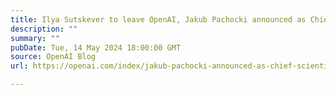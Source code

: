 ```yaml
---
title: Ilya Sutskever to leave OpenAI, Jakub Pachocki announced as Chief Scientist
description: ""
summary: ""
pubDate: Tue, 14 May 2024 18:00:00 GMT
source: OpenAI Blog
url: https://openai.com/index/jakub-pachocki-announced-as-chief-scientist

---
```


